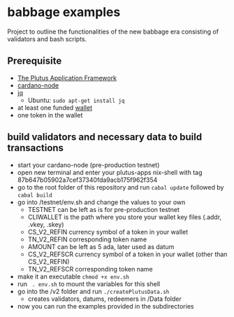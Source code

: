
# babbage examples 
Project to outline the functionalities of the new babbage era consisting of validators and bash scripts. 

## Prerequisite

* [The Plutus Application Framework](https://github.com/input-output-hk/plutus-apps)
* [cardano-node](https://github.com/input-output-hk/cardano-node)
* [jq](https://stedolan.github.io/jq/download/)
    - Ubuntu: `sudo apt-get install jq`
* at least one funded [wallet](https://developers.cardano.org/docs/stake-pool-course/handbook/keys-addresses/)
* one token in the wallet 

## build validators and necessary data to build transactions

* start your cardano-node (pre-production testnet)
* open new terminal and enter your plutus-apps nix-shell with tag 87b647b05902a7cef37340fda9acb175f962f354
* go to the root folder of this repository and run `cabal update` followed by `cabal build`
* go into /testnet/env.sh and change the values to your own 
    - TESTNET can be left as is for pre-production testnet 
    - CLIWALLET is the path where you store your wallet key files (.addr, .vkey, .skey)
    - CS_V2_REFIN currency symbol of a token in your wallet 
    - TN_V2_REFIN corresponding token name 
    - AMOUNT can be left as 5 ada, later used as datum 
    - CS_V2_REFSCR currency symbol of a token in your wallet (other than CS_V2_REFIN)
    - TN_V2_REFSCR corresponding token name
* make it an executable `chmod +x env.sh`
* run ` . env.sh` to mount the variables for this shell 
* go into the /v2 folder and run `./createPlutusData.sh`
    - creates validators, datums, redeemers in /Data folder  
* now you can run the examples provided in the subdirectories
